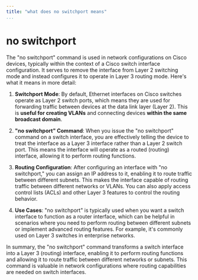 ```yaml
---
title: "what does no switchport means"
...
```


# no switchport
The "no switchport" command is used in network configurations on Cisco devices, typically within the context of a Cisco switch interface configuration. It serves to remove the interface from Layer 2 switching mode and instead configures it to operate in Layer 3 routing mode. Here's what it means in more detail:

1.  **Switchport Mode**: By default, Ethernet interfaces on Cisco switches operate as Layer 2 switch ports, which means they are used for forwarding traffic between devices at the data link layer (Layer 2). This is **useful for creating VLANs** and connecting devices **within the same broadcast domain**.
    
2.  **"no switchport" Command**: When you issue the "no switchport" command on a switch interface, you are effectively telling the device to treat the interface as a Layer 3 interface rather than a Layer 2 switch port. This means the interface will operate as a routed (routing) interface, allowing it to perform routing functions.
    
3.  **Routing Configuration**: After configuring an interface with "no switchport," you can assign an IP address to it, enabling it to route traffic between different subnets. This makes the interface capable of routing traffic between different networks or VLANs. You can also apply access control lists (ACLs) and other Layer 3 features to control the routing behavior.
    
4.  **Use Cases**: "no switchport" is typically used when you want a switch interface to function as a router interface, which can be helpful in scenarios where you need to perform routing between different subnets or implement advanced routing features. For example, it's commonly used on Layer 3 switches in enterprise networks.
    

In summary, the "no switchport" command transforms a switch interface into a Layer 3 (routing) interface, enabling it to perform routing functions and allowing it to route traffic between different networks or subnets. This command is valuable in network configurations where routing capabilities are needed on switch interfaces.